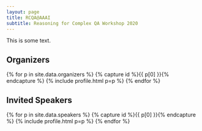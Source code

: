 ```yaml
---
layout: page
title: RCQA@AAAI
subtitle: Reasoning for Complex QA Workshop 2020
---
```


This is some text.

## Organizers

<div class="container">
  <div class="row">

{% for p in site.data.organizers %} {% capture id %}{{ p[0] }}{% endcapture %} {% include profile.html p=p %} {% endfor %}

</div>
</div>


## Invited Speakers

{% for p in site.data.speakers %} {% capture id %}{{ p[0] }}{% endcapture %} {% include profile.html p=p %} {% endfor %}